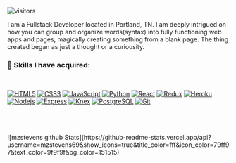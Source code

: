 ![visitors](https://visitor-badge.glitch.me/badge?page_id=mzstevens69.visitor-badge)

<!--- ${your.username}.${your.repo.id}--->




I am a Fullstack Developer located in Portland, TN.  I am deeply intrigued on how you can group and organize words(syntax) into fully functioning web apps and pages, magically creating something from a blank page.  The thing created began as just a thought or a curiousity.


### 🎯 Skills I have acquired:
<p align="center">
  
<br/>
  
[![HTML5](https://img.shields.io/badge/-HTML5-E34F26?style=flat&logo=html5&logoColor=white&link=https://github.com/mzstevens69)](https://github.com/mzstevens69) 
[![CSS3](https://img.shields.io/badge/-CSS3-1572B6?style=flat&logo=css3&link=https://github.com/mzstevens69)](https://github.com/mzstevens69) 
[![JavaScript](https://img.shields.io/badge/-JavaScript-black?style=flat&logo=javascript&link=https://github.com/mzstevens69)](https://github.com/mzstevens69)
[![Python](https://img.shields.io/badge/-Python-black?style=flat&logo=python&link=https://github.com/mzstevens69)](https://github.com/mzstevens69)
[![React](https://img.shields.io/badge/-React-black?style=flat&logo=react&link=https://github.com/mzstevens69)](https://github.com/mzstevens69)
[![Redux](https://img.shields.io/badge/-Redux-black?style=flat&logo=redux&link=https://github.com/mzstevens69)](https://github.com/mzstevens69)
[![Heroku](https://img.shields.io/badge/-Heroku-blueviolet?style=flat&logo=heroku&link=https://github.com/mzstevens69)](https://github.com/mzstevens69)
[![Nodejs](https://img.shields.io/badge/-Nodejs-green?style=flat&logo=Node.js&link=https://github.com/mzstevens69)](https://github.com/mzstevens69)
[![Express](https://img.shields.io/badge/-Express-green?style=flat&logo=Express&link=https://github.com/mzstevens69)](https://github.com/mzstevens69)
[![Knex](https://img.shields.io/badge/-Knex-green?style=flat&logo=Knex&link=https://github.com/mzstevens69)](https://github.com/mzstevens69)
[![PostgreSQL](https://img.shields.io/badge/-PostgreSQL-1572B6?style=flat&logo=postgresql&link=https://github.com/mzstevens69)](https://github.com/mzstevens69)
[![Git](https://img.shields.io/badge/-Git-black?style=flat&logo=git&link=https://github.com/mzstevens69)](https://github.com/mzstevens69)
</p>
<br/>
<br/>
<br/>
![mzstevens github Stats](https://github-readme-stats.vercel.app/api?username=mzstevens69&show_icons=true&title_color=fff&icon_color=79ff97&text_color=9f9f9f&bg_color=151515)

<br/>
